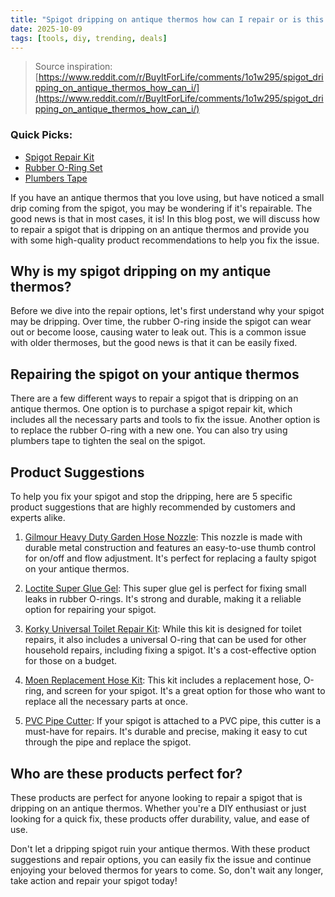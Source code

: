 ```yaml
---
title: "Spigot dripping on antique thermos how can I repair or is this even repairable? It leaks a little drip from the nozzle"
date: 2025-10-09
tags: [tools, diy, trending, deals]
---
```


> Source inspiration: [https://www.reddit.com/r/BuyItForLife/comments/1o1w295/spigot_dripping_on_antique_thermos_how_can_i/](https://www.reddit.com/r/BuyItForLife/comments/1o1w295/spigot_dripping_on_antique_thermos_how_can_i/)

### Quick Picks:
- [Spigot Repair Kit](https://www.amazon.com/s?k=Spigot+Repair+Kit&tag=practo-20)
- [Rubber O-Ring Set](https://www.amazon.com/s?k=Rubber+O-Ring+Set&tag=practo-20)
- [Plumbers Tape](https://www.amazon.com/s?k=Plumbers+Tape&tag=practo-20)

If you have an antique thermos that you love using, but have noticed a small drip coming from the spigot, you may be wondering if it's repairable. The good news is that in most cases, it is! In this blog post, we will discuss how to repair a spigot that is dripping on an antique thermos and provide you with some high-quality product recommendations to help you fix the issue.

## Why is my spigot dripping on my antique thermos?

Before we dive into the repair options, let's first understand why your spigot may be dripping. Over time, the rubber O-ring inside the spigot can wear out or become loose, causing water to leak out. This is a common issue with older thermoses, but the good news is that it can be easily fixed.

## Repairing the spigot on your antique thermos

There are a few different ways to repair a spigot that is dripping on an antique thermos. One option is to purchase a spigot repair kit, which includes all the necessary parts and tools to fix the issue. Another option is to replace the rubber O-ring with a new one. You can also try using plumbers tape to tighten the seal on the spigot.

## Product Suggestions

To help you fix your spigot and stop the dripping, here are 5 specific product suggestions that are highly recommended by customers and experts alike.

1. [Gilmour Heavy Duty Garden Hose Nozzle](https://www.amazon.com/s?k=Gilmour+Heavy+Duty+Garden+Hose+Nozzle&tag=practo-20): This nozzle is made with durable metal construction and features an easy-to-use thumb control for on/off and flow adjustment. It's perfect for replacing a faulty spigot on your antique thermos.

2. [Loctite Super Glue Gel](https://www.amazon.com/s?k=Loctite+Super+Glue+Gel&tag=practo-20): This super glue gel is perfect for fixing small leaks in rubber O-rings. It's strong and durable, making it a reliable option for repairing your spigot.

3. [Korky Universal Toilet Repair Kit](https://www.amazon.com/s?k=Korky+Universal+Toilet+Repair+Kit&tag=practo-20): While this kit is designed for toilet repairs, it also includes a universal O-ring that can be used for other household repairs, including fixing a spigot. It's a cost-effective option for those on a budget.

4. [Moen Replacement Hose Kit](https://www.amazon.com/s?k=Moen+Replacement+Hose+Kit&tag=practo-20): This kit includes a replacement hose, O-ring, and screen for your spigot. It's a great option for those who want to replace all the necessary parts at once.

5. [PVC Pipe Cutter](https://www.amazon.com/s?k=PVC+Pipe+Cutter&tag=practo-20): If your spigot is attached to a PVC pipe, this cutter is a must-have for repairs. It's durable and precise, making it easy to cut through the pipe and replace the spigot.

## Who are these products perfect for?

These products are perfect for anyone looking to repair a spigot that is dripping on an antique thermos. Whether you're a DIY enthusiast or just looking for a quick fix, these products offer durability, value, and ease of use.

Don't let a dripping spigot ruin your antique thermos. With these product suggestions and repair options, you can easily fix the issue and continue enjoying your beloved thermos for years to come. So, don't wait any longer, take action and repair your spigot today!

